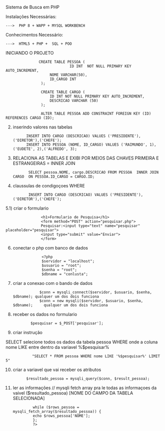 Sistema de Busca em PHP <br>

Instalações Necessárias: 
    
    --->  PHP 8 + WAPP + MYSQL WORKBENCH

Conhecimentos Necessário: 

    --->  HTML5 + PHP +  SQL + POO  
    
    
INICIANDO O PROJETO <br>

       
                   CREATE TABLE PESSOA (
                                 ID INT  NOT NULL PRIMARY KEY AUTO_INCREMENT,
                        NOME VARCHAR(50),
                        ID_CARGO INT 
                    );

                    CREATE TABLE CARGO (
                        ID INT NOT NULL PRIMARY KEY AUTO_INCREMENT,
                        DESCRICAO VARCHAR (50)
                    );

                    ALTER TABLE PESSOA ADD CONSTRAINT FOREIGN KEY (ID) REFERENCES CARGO (ID);
                    
                    
     
2) inserindo valores nas tabelas    

             INSERT INTO CARGO (DESCRICAO) VALUES ('PRESIDENTE'),('DIRETOR'),('CHEFE');
             INSERT INTO PESSOA (NOME, ID_CARGO) VALUES ('RAIMUNDO', 1),('EUDETE', 2),('ALFREDO', 3);


3) RELACIONA AS TABELAS E EXIBI POR MEIOS DAS CHAVES PRIMEIRA E ESTRANGEIRAS = INNER JOIN
            
              SELECT pessoa.NOME, cargo.DESCRICAO FROM PESSOA  INNER JOIN CARGO  ON PESSOA.ID_CARGO = CARGO.ID;

4) claussulas de condigoçoes WHERE 

              INSERT INTO CARGO (DESCRICAO) VALUES ('PRESIDENTE'),('DIRETOR'),('CHEFE');


5.1) criar o formulario

              
                    <h1>Formulario de Pesquisa</h1>
                    <form method="POST" action="pesquisar.php">
                    Pesquisar:<input type="text" name="pesquisar" placeholder="pesquisar">
                    <input type="submit" value="Enviar">
                    </form>
    
6) conectar o php com banco de dados   
    
                    
                    <?php
                    $servidor = "localhost";
                    $usuario = "root";
                    $senha = "root";
                    $dbname = "conlusta";

7)  criar a conexao com o bando de dados

                 
                    $conn = mysqli_connect($servidor, $usuario, $senha, $dbname); qualquer um dos dois funciona
                    $conn = new mysqli($servidor, $usuario, $senha, $dbname);     qualquer um dos dois funciona
                    
8)  receber os dados no formulario 

               
                $pesquisar = $_POST['pesquisar'];   
                
                
9) criar instrução     
  
SELECT selecione todos os dados da tabela pessoa WHERE onde a coluna nome LIKE entre dentro da variavel %$pesquisar% 
                
                "SELECT * FROM pessoa WHERE nome LIKE '%$pesquisar%' LIMIT 5"
                
10)  criar a variavel que vai receber os atributos

               $resultado_pessoa = mysqli_query($conn, $result_pessoa);
               
11) ler as informações // mysqli fetch array pra le todas as informaçoes da vaivel ($resultado_pessoa) [NOME DO CAMPO DA TABELA SELECIONADA]
                
                 while ($rows_pessoa = mysqli_fetch_array($resultado_pessoa)) {
                 echo $rows_pessoa['NOME'];
                 };
                 ?>
                    
                    
